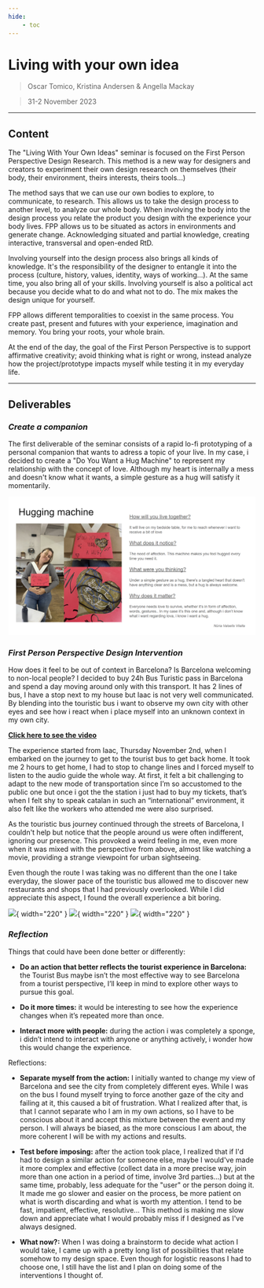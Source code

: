 ```yaml
---
hide:
    - toc
---
```

# **Living with your own idea**

> Oscar Tomico, Kristina Andersen & Angella Mackay

> 31-2 November 2023

---

## **Content**

The "Living With Your Own Ideas" seminar is focused on the First Person Perspective Design Research. This method is a new way for designers and creators to experiment their own design research on themselves (their body, their environment, theirs interests, theirs tools...)

The method says that we can use our own bodies to explore, to communicate, to research. This allows us to take the design process to another level, to analyze our whole body. When involving the body into the design process you relate the product you design with the experience your body lives. FPP allows us to be situated as actors in environments and generate change. Acknowledging situated and partial knowledge, creating interactive, transversal and open-ended RtD.

Involving yourself into the design process also brings all kinds of knowledge. It's the responsibility of the designer to entangle it into the process (culture, history, values, identity, ways of working...). At the same time, you also bring all of your skills. Involving yourself is also a political act because you decide what to do and what not to do. The mix makes the design unique for yourself.

FPP allows different temporalities to coexist in the same process. You create past, present and futures with your experience, imagination and memory. You bring your roots, your whole brain.

At the end of the day, the goal of the First Person Perspective is to support affirmative creativity; avoid thinking what is right or wrong, instead analyze how the project/prototype impacts myself while testing it in my everyday life.


__________________
## **Deliverables**

### **_Create a companion_**

The first deliverable of the seminar consists of a rapid lo-fi prototyping of a personal companion that wants to adress a topic of your live.
In my case, i decided to create a "Do You Want a Hug Machine" to represent my relationship with the concept of love. Although my heart is internally a mess and doesn't know what it wants, a simple gesture as a hug will satisfy it momentarily.

![](../images/Living%20with%20your%20own%20ideas/Companion.png)

### **_First Person Perspective Design Intervention_**

How does it feel to be out of context in Barcelona? Is Barcelona welcoming to non-local people? I decided to buy 24h Bus Turistic pass in Barcelona and spend a day moving around only with this transport. It has 2 lines of bus, I have a stop next to my house but Iaac is not very well communicated. By blending into the touristic bus i want to observe my own city with other eyes and see how i react when i place myself into an unknown context in my own city.

[**Click here to see the video**](https://vimeo.com/880621643?share=copy)

The experience started from Iaac, Thursday November 2nd, when I embarked on the journey to get to the tourist bus to get back home. It took me 2 hours to get home, I had to stop to change lines and I forced myself to listen to the audio guide the whole way. At first, it felt a bit challenging to adapt to the new mode of transportation since I’m so accustomed to the public one but once i got the the station i just had to buy my tickets, that’s when I felt shy to speak catalan in such an “international” environment, it also felt like the workers who attended me were also surprised.

As the touristic bus journey continued through the streets of Barcelona, I couldn't help but notice that the people around us were often indifferent, ignoring our presence. This provoked a weird feeling in me, even more when it was mixed with the perspective from above, almost like watching a movie, providing a strange viewpoint for urban sightseeing.

Even though the route I was taking was no different than the one I take everyday, the slower pace of the touristic bus allowed me to discover new restaurants and shops that I had previously overlooked. While I did appreciate this aspect, I found the overall experience a bit boring.

![](../images/Living%20with%20your%20own%20ideas/Gif1.gif){ width="220" } ![](../images/Living%20with%20your%20own%20ideas/Gif2.gif){ width="220" } ![](../images/Living%20with%20your%20own%20ideas/Gif3.gif){ width="220" }


### **_Reflection_**

Things that could have been done better or differently:

- **Do an action that better reflects the tourist experience in Barcelona:** the Tourist Bus maybe isn’t the most effective way to see Barcelona from a tourist perspective, I’ll keep in mind to explore other ways to pursue this goal.

- **Do it more times:** it would be interesting to see how the experience changes when it’s repeated more than once.

- **Interact more with people:** during the action i was completely a sponge, i didn’t intend to interact with anyone or anything actively, i wonder how this would change the experience.

Reflections:

- **Separate myself from the action:** I initially wanted to change my view of Barcelona and see the city from completely different eyes. While I was on the bus I found myself trying to force another gaze of the city and failing at it, this caused a bit of frustration. What I realized after that, is that I cannot separate who I am in my own actions, so I have to be conscious about it and accept this mixture between the event and my person. I will always be biased, as the more conscious I am about, the more coherent I will be with my actions and results.

- **Test before imposing:** after the action took place, I realized that if I'd had to design a similar action for someone else, maybe I would've made it more complex and effective (collect data in a more precise way, join more than one action in a period of time, involve 3rd parties…) but at the same time, probably, less adequate for the "user" or the person doing it. It made me go slower and easier on the process, be more patient on what is worth discarding and what is worth my attention. I tend to be fast, impatient, effective, resolutive… This method is making me slow down and appreciate what I would probably miss if I designed as I've always designed. 

- **What now?:** When I was doing a brainstorm to decide what action I would take, I came up with a pretty long list of possibilities that relate somehow to my design space. Even though for logistic reasons I had to choose one, I still have the list and I plan on doing some of the interventions I thought of.

